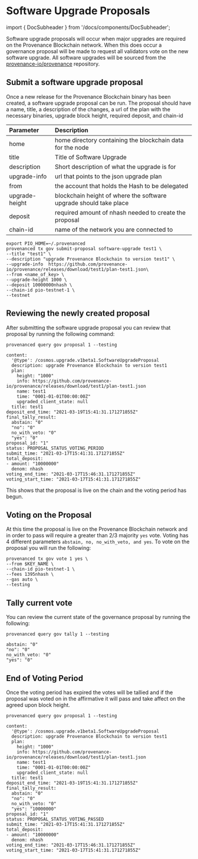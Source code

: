 # Software Upgrade Proposals

import { DocSubheader } from '/docs/components/DocSubheader';

<DocSubheader text="Information on how to propose, vote, and track a software upgrade proposal" />

Software upgrade proposals will occur when major upgrades are required on the Provenance Blockchain network. When this does occur a governance proposal will be made to request all validators vote on the new software upgrade. All software upgrades will be sourced from the [provenance-io/provenance](https://github.com/provenance-io/provenance) repository.

## Submit a software upgrade proposal

Once a new release for the Provenance Blockchain binary has been created, a software upgrade proposal can be run. The proposal should have a name, title, a description of the changes, a url of the plan with the necessary binaries, upgrade block height, required deposit, and chain-id

| Parameter      | Description                                                       |
| :------------- | :---------------------------------------------------------------- |
| home           | home directory containing the blockchain data for the node        |
| title          | Title of Software Upgrade                                         |
| description    | Short description of what the upgrade is for                      |
| upgrade-info   | url that points to the json upgrade plan                          |
| from           | the account that holds the Hash to be delegated                   |
| upgrade-height | blockchain height of where the software upgrade should take place |
| deposit        | required amount of nhash needed to create the proposal            |
| chain-id       | name of the network you are connected to                          |

```text
export PIO_HOME=~/.provenanced
provenanced tx gov submit-proposal software-upgrade test1 \
--title "test1" \
--description "upgrade Provenance Blockchain to version test1" \
--upgrade-info  https://github.com/provenance-io/provenance/releases/download/test1/plan-test1.json\
--from <name_of_key> \
--upgrade-height 1000 \
--deposit 10000000nhash \
--chain-id pio-testnet-1 \
--testnet
```

## Reviewing the newly created proposal

After submitting the software upgrade proposal you can review that proposal by running the following command:

```text
provenanced query gov proposal 1 --testing
```

```text
content:
  '@type': /cosmos.upgrade.v1beta1.SoftwareUpgradeProposal
  description: upgrade Provenance Blockchain to version test1
  plan:
    height: "1000"
    info: https://github.com/provenance-io/provenance/releases/download/test1/plan-test1.json
    name: test1
    time: "0001-01-01T00:00:00Z"
    upgraded_client_state: null
  title: test1
deposit_end_time: "2021-03-19T15:41:31.171271855Z"
final_tally_result:
  abstain: "0"
  "no": "0"
  no_with_veto: "0"
  "yes": "0"
proposal_id: "1"
status: PROPOSAL_STATUS_VOTING_PERIOD
submit_time: "2021-03-17T15:41:31.171271855Z"
total_deposit:
- amount: "10000000"
  denom: nhash
voting_end_time: "2021-03-17T15:46:31.171271855Z"
voting_start_time: "2021-03-17T15:41:31.171271855Z"
```

This shows that the proposal is live on the chain and the voting period has begun.

## Voting on the Proposal

At this time the proposal is live on the Provenance Blockchain network and in order to pass will require a greater than 2/3 majority `yes` vote. Voting has 4 different parameters `abstain, no, no_with_veto, and yes`. To vote on the proposal you will run the following:

```text
provenanced tx gov vote 1 yes \
--from $KEY_NAME \
--chain-id pio-testnet-1 \
--fees 1395nhash \
--gas auto \
--testing
```

## Tally current vote

You can review the current state of the governance proposal by running the following:

```text
provenanced query gov tally 1 --testing
```

```text
abstain: "0"
"no": "0"
no_with_veto: "0"
"yes": "0"
```

## End of Voting Period

Once the voting period has expired the votes will be tallied and if the proposal was voted on in the affirmative it will pass and take affect on the agreed upon block height.

```text
provenanced query gov proposal 1 --testing
```

```text
content:
  '@type': /cosmos.upgrade.v1beta1.SoftwareUpgradeProposal
  description: upgrade Provenance Blockchain to version test1
  plan:
    height: "1000"
    info: https://github.com/provenance-io/provenance/releases/download/test1/plan-test1.json
    name: test1
    time: "0001-01-01T00:00:00Z"
    upgraded_client_state: null
  title: test1
deposit_end_time: "2021-03-19T15:41:31.171271855Z"
final_tally_result:
  abstain: "0"
  "no": "0"
  no_with_veto: "0"
  "yes": "10000000"
proposal_id: "1"
status: PROPOSAL_STATUS_VOTING_PASSED
submit_time: "2021-03-17T15:41:31.171271855Z"
total_deposit:
- amount: "10000000"
  denom: nhash
voting_end_time: "2021-03-17T15:46:31.171271855Z"
voting_start_time: "2021-03-17T15:41:31.171271855Z"
```
